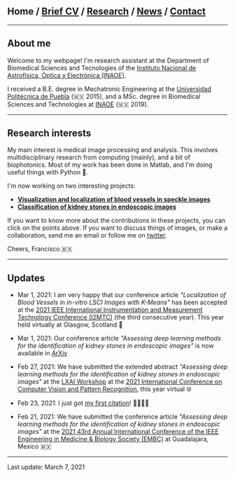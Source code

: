 ## Home / [Brief CV](/brief_cv) / [Research](/research) / [News](/news) / [Contact](/contact)

---



## About me

Welcome to my webpage! I'm research assistant at the Department of Biomedical Sciences and Tecnologies of the [Instituto Nacional de Astrofísica, Óptica y Electrónica (INAOE)](https://www.inaoep.mx).

I received a B.E. degree in Mechatronic Engineering at the [Universidad Politécnica de Puebla](http://www.uppuebla.edu.mx/joomla1/) (🇲🇽  2015), and a MSc. degree in Biomedical Sciences and Technologies at [INAOE](https://www.inaoep.mx) (🇲🇽 2019). 

---

## Research interests

My main interest is medical image processing and analysis. This involves multidisciplinary research from computing (mainly), and a bit of biophotonics. Most of my work has been done in Matlab, and I'm doing useful things with Python 🐍.

I'm now working on two interesting projects:

*  [**Visualization and localization of blood vessels in speckle images**](/bloodvessels)
*  [**Classification of kidney stones in endoscopic images**](/kidneystones)

If you want to know more about the contributions in these projects, you can click on the points above. If you want to discuss things of images, or make a collaboration, send me an email or follow me on [twitter](https://twitter.com/Friscolt).

Cheers,
Francisco 🇲🇽

---

## Updates

* Mar 1, 2021: I am very happy that our conference article *"Localization of Blood Vessels in in-vitro LSCI Images with K-Means"* has been accepted at the [2021 IEEE International Instrumentation and Measurement Technology Conference (I2MTC)](https://i2mtc2021.ieee-ims.org) (the third consecutive year). This year held virtually at Glasgow, Scotland 🏴󠁧󠁢󠁳󠁣󠁴󠁿

* Mar 1, 2021: Our conference article *"Assessing deep learning methods for the identification of kidney stones in endoscopic images"*  is now available in 
[ArXiv](https://arxiv.org/abs/2103.01146)

* Feb 27, 2021: We have submitted the extended abstract *"Assessing deep learning methods for the identification of kidney stones in endoscopic images"*  at the [LXAI Workshop](https://www.latinxinai.org) at the [2021 International Conference on Computer Vision and Pattern Recognition](https://t.co/UHrDYoWUYK?amp=1), this year virtual 🌐

* Feb 23, 2021: I just got [my first citation](https://link.springer.com/article/10.1007/s11356-021-12938-2)! 👨🏾‍💻✨

* Feb 21, 2021: We have submitted the conference article *"Assessing deep learning methods for the identification of kidney stones in endoscopic images"* at the [2021 43rd Annual International Conference of the IEEE Engineering in Medicine & Biology Society (EMBC)](https://embc.embs.org/2021/) at Guadalajara, Mexico 🇲🇽

---

Last update: March 7, 2021 
